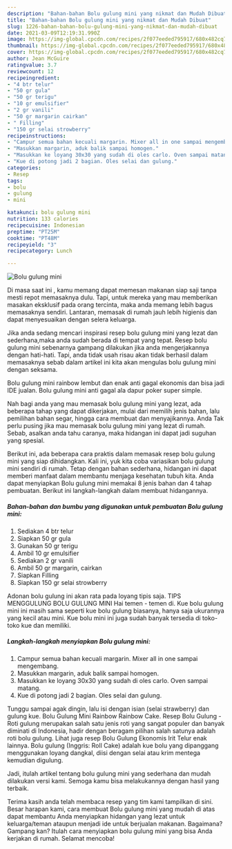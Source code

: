 ```yaml
---
description: "Bahan-bahan Bolu gulung mini yang nikmat dan Mudah Dibuat"
title: "Bahan-bahan Bolu gulung mini yang nikmat dan Mudah Dibuat"
slug: 1226-bahan-bahan-bolu-gulung-mini-yang-nikmat-dan-mudah-dibuat
date: 2021-03-09T12:19:31.990Z
image: https://img-global.cpcdn.com/recipes/2f077eeded795917/680x482cq70/bolu-gulung-mini-foto-resep-utama.jpg
thumbnail: https://img-global.cpcdn.com/recipes/2f077eeded795917/680x482cq70/bolu-gulung-mini-foto-resep-utama.jpg
cover: https://img-global.cpcdn.com/recipes/2f077eeded795917/680x482cq70/bolu-gulung-mini-foto-resep-utama.jpg
author: Jean McGuire
ratingvalue: 3.7
reviewcount: 12
recipeingredient:
- "4 btr telur"
- "50 gr gula"
- "50 gr terigu"
- "10 gr emulsifier"
- "2 gr vanili"
- "50 gr margarin cairkan"
- " Filling"
- "150 gr selai strowberry"
recipeinstructions:
- "Campur semua bahan kecuali margarin. Mixer all in one sampai mengembang."
- "Masukkan margarin, aduk balik sampai homogen."
- "Masukkan ke loyang 30x30 yang sudah di oles carlo. Oven sampai matang."
- "Kue di potong jadi 2 bagian. Oles selai dan gulung."
categories:
- Resep
tags:
- bolu
- gulung
- mini

katakunci: bolu gulung mini 
nutrition: 133 calories
recipecuisine: Indonesian
preptime: "PT25M"
cooktime: "PT48M"
recipeyield: "3"
recipecategory: Lunch

---
```



![Bolu gulung mini](https://img-global.cpcdn.com/recipes/2f077eeded795917/680x482cq70/bolu-gulung-mini-foto-resep-utama.jpg)

Di masa  saat ini , kamu memang dapat memesan makanan siap saji tanpa mesti repot memasaknya dulu. Tapi, untuk mereka yang mau memberikan masakan eksklusif pada orang tercinta, maka anda memang lebih bagus memasaknya sendiri. Lantaran, memasak di rumah jauh lebih higienis dan dapat menyesuaikan dengan selera keluarga.

Jika anda sedang mencari inspirasi resep bolu gulung mini yang lezat dan sederhana,maka anda sudah berada di tempat yang tepat. Resep bolu gulung mini  sebenarnya gampang dilakukan jika anda mengerjakannya dengan hati-hati. Tapi, anda tidak usah risau akan tidak berhasil dalam memasaknya 
sebab dalam artikel ini kita akan mengulas bolu gulung mini dengan seksama.  

Bolu gulung mini rainbow lembut dan enak anti gagal ekonomis dan bisa jadi IDE jualan. Bolu gulung mini anti gagal ala dapur poker super simple.

Nah bagi anda yang mau memasak bolu gulung mini yang lezat, ada beberapa tahap yang dapat dikerjakan, mulai dari memilih jenis bahan, lalu pemilihan bahan segar, hingga cara membuat dan menyajikannya. Anda Tak perlu pusing jika mau memasak bolu gulung mini yang lezat di rumah. Sebab, asalkan anda  tahu caranya, maka hidangan ini dapat jadi suguhan yang spesial.

Berikut ini, ada beberapa cara praktis  dalam memasak resep bolu gulung mini yang siap dihidangkan. Kali ini, yuk kita coba variasikan bolu gulung mini sendiri di rumah. Tetap dengan bahan sederhana, hidangan ini dapat memberi manfaat dalam membantu menjaga kesehatan tubuh kita. Anda dapat menyiapkan Bolu gulung mini memakai 8 jenis bahan dan 4 tahap pembuatan. Berikut ini langkah-langkah dalam membuat hidangannya.

<!--inarticleads1-->

##### Bahan-bahan dan bumbu yang digunakan untuk pembuatan Bolu gulung mini:

1. Sediakan 4 btr telur
1. Siapkan 50 gr gula
1. Gunakan 50 gr terigu
1. Ambil 10 gr emulsifier
1. Sediakan 2 gr vanili
1. Ambil 50 gr margarin, cairkan
1. Siapkan  Filling
1. Siapkan 150 gr selai strowberry


Adonan bolu gulung ini akan rata pada loyang tipis saja. TIPS MENGGULUNG BOLU GULUNG MINI Hai temen - temen di. Kue bolu gulung mini ini masih sama seperti kue bolu gulung biasanya, hanya saja ukurannya yang kecil atau mini. Kue bolu mini ini juga sudah banyak tersedia di toko-toko kue dan memiliki. 

<!--inarticleads2-->

##### Langkah-langkah menyiapkan Bolu gulung mini:

1. Campur semua bahan kecuali margarin. Mixer all in one sampai mengembang.
1. Masukkan margarin, aduk balik sampai homogen.
1. Masukkan ke loyang 30x30 yang sudah di oles carlo. Oven sampai matang.
1. Kue di potong jadi 2 bagian. Oles selai dan gulung.


Tunggu sampai agak dingin, lalu isi dengan isian (selai strawberry) dan gulung kue. Bolu Gulung Mini Rainbow Rainbow Cake. Resep Bolu Gulung - Roti gulung merupakan salah satu jenis roti yang sangat populer dan banyak diminati di Indonesia, hadir dengan beragam pilihan salah satunya adalah roti bolu gulung. Lihat juga resep Bolu Gulung Ekonomis Irit Telur enak lainnya. Bolu gulung (Inggris: Roll Cake) adalah kue bolu yang dipanggang menggunakan loyang dangkal, diisi dengan selai atau krim mentega kemudian digulung. 

Jadi, itulah artikel tentang  bolu gulung mini  yang sederhana dan mudah dilakukan versi kami. Semoga kamu bisa melakukannya dengan hasil yang terbaik. 

Terima kasih anda telah membaca resep yang tim kami tampilkan di sini. Besar harapan kami, cara membuat  Bolu gulung mini yang mudah di atas dapat membantu Anda menyiapkan hidangan yang lezat untuk keluarga/teman ataupun menjadi ide untuk berjualan makanan. Bagaimana? Gampang kan? Itulah cara menyiapkan bolu gulung mini yang bisa Anda kerjakan di rumah. Selamat mencoba!

